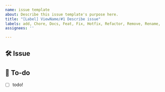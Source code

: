 ```yaml
---
name: issue template
about: Describe this issue template's purpose here.
title: "[Label] ViewName/#1 Describe issue"
labels: add, Chore, Docs, Feat, Fix, Hotfix, Refactor, Remove, Rename, Style
assignees: ''

---
```


## 🛠 Issue
<!-- 이슈에 대해 간략하게 설명해주세요 -->

## 📝 To-do
<!-- 진행할 작업에 대해 적어주세요 -->
- [ ] todo!
